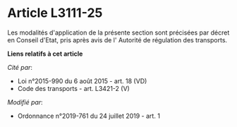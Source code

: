 # Article L3111-25

Les modalités d'application de la présente section sont précisées par décret en Conseil d'Etat, pris après avis de l'
Autorité de régulation des transports.

**Liens relatifs à cet article**

_Cité par_:

  - Loi n°2015-990 du 6 août 2015 - art. 18 (VD)
  - Code des transports - art. L3421-2 (V)

_Modifié par_:

  - Ordonnance n°2019-761 du 24 juillet 2019 - art. 1
